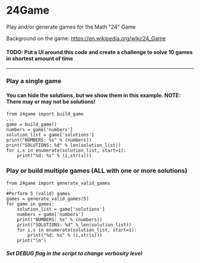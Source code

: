 # 24Game
Play and/or generate games for the Math "24" Game

Background on the game: https://en.wikipedia.org/wiki/24_Game

#### TODO: Put a UI around this code and create a challenge to solve 10 games in shortest amount of time

---

### Play a single game
#### You can hide the solutions, but we show them in this example. NOTE: There may or may not be solutions!
```
from 24game import build_game
...
game = build_game()
numbers = game['numbers']
solution_list = game['solutions']
print("NUMBERS: %s" % (numbers))
print("SOLUTIONS: %d" % len(solution_list))
for i,s in enumerate(solution_list, start=1):
    print("%d: %s" % (i,str(s)))
```

### Play or build multiple games (ALL with one or more solutions)
```
from 24game import generate_valid_games
...
#Perform 5 (valid) games
games = generate_valid_games(5)
for game in games:
    solution_list = game['solutions']
    numbers = game['numbers']
    print("NUMBERS: %s" % (numbers))
    print("SOLUTIONS: %d" % len(solution_list))
    for i,s in enumerate(solution_list, start=1):
        print("%d: %s" % (i,str(s)))
    print("\n")
```

##### Set DEBUG flag in the script to change verbosity level
